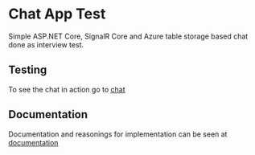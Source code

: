 Chat App Test
===

Simple ASP.NET Core, SignalR Core and Azure table storage based chat done as interview test.

## Testing

To see the chat in action go to [chat](https://TODO)

## Documentation

Documentation and reasonings for implementation can be seen at [documentation](https://TODO)
